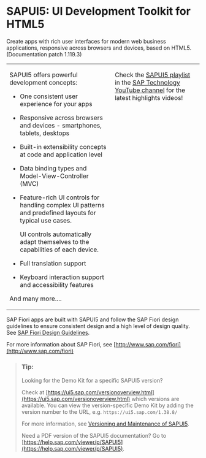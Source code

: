 <!-- loio95d113be50ae40d5b0b562b84d715227 -->

# SAPUI5: UI Development Toolkit for HTML5

Create apps with rich user interfaces for modern web business applications, responsive across browsers and devices, based on HTML5. \(Documentation patch 1.119.3\)




<table>
<tr>
<td valign="top">

SAPUI5 offers powerful development concepts:

-   One consistent user experience for your apps

-   Responsive across browsers and devices - smartphones, tablets, desktops

-   Built-in extensibility concepts at code and application level

-   Data binding types and Model-View-Controller \(MVC\)

-   Feature-rich UI controls for handling complex UI patterns and predefined layouts for typical use cases.

    UI controls automatically adapt themselves to the capabilities of each device.

-   Full translation support

-   Keyboard interaction support and accessibility features


And many more....



</td>
<td valign="top">



Check the [SAPUI5 playlist](https://www.youtube.com/playlist?list=PLWV533hWWvDmxJM4itQ9o--7rolKgy-1r) in the [SAP Technology YouTube channel](https://www.youtube.com/channel/UC8cXSTGDhiZK5229zi-KTXA) for the latest highlights videos!



</td>
</tr>
<tr>
</tr>
</table>

SAP Fiori apps are built with SAPUI5 and follow the SAP Fiori design guidelines to ensure consistent design and a high level of design quality. See [SAP Fiori Design Guidelines](https://experience.sap.com/fiori-design-web/).

For more information about SAP Fiori, see [http://www.sap.com/fiori](http://www.sap.com/fiori) 



> ### Tip:  
> Looking for the Demo Kit for a specific SAPUI5 version?
> 
> Check at [https://ui5.sap.com/versionoverview.html](https://ui5.sap.com/versionoverview.html) which versions are available. You can view the version-specific Demo Kit by adding the version number to the URL, e.g. `https://ui5.sap.com/1.38.8/`
> 
> For more information, see [Versioning and Maintenance of SAPUI5](02_Read-Me-First/versioning-and-maintenance-of-sapui5-91f0214.md).
> 
> Need a PDF version of the SAPUI5 documentation? Go to [https://help.sap.com/viewer/p/SAPUI5](https://help.sap.com/viewer/p/SAPUI5).

